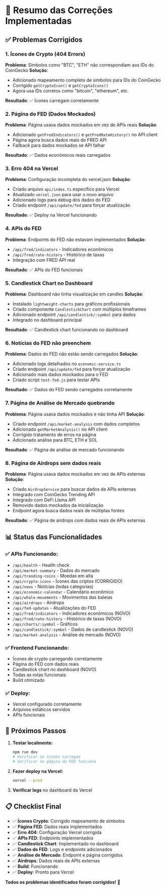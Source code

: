 # 🔧 Resumo das Correções Implementadas

## ✅ **Problemas Corrigidos**

### **1. Ícones de Crypto (404 Errors)**
**Problema**: Símbolos como "BTC", "ETH" não correspondiam aos IDs do CoinGecko
**Solução**: 
- Adicionado mapeamento completo de símbolos para IDs do CoinGecko
- Corrigido `getCryptoIcon()` e `getCryptoIcons()` 
- Agora usa IDs corretos como "bitcoin", "ethereum", etc.

**Resultado**: ✅ Ícones carregam corretamente

### **2. Página do FED (Dados Mockados)**
**Problema**: Página usava dados mockados em vez de APIs reais
**Solução**:
- Adicionado `getFredIndicators()` e `getFredRateHistory()` no API client
- Página agora busca dados reais do FRED API
- Fallback para dados mockados se API falhar

**Resultado**: ✅ Dados econômicos reais carregados

### **3. Erro 404 na Vercel**
**Problema**: Configuração incompleta do vercel.json
**Solução**:
- Criado arquivo `api/index.ts` específico para Vercel
- Atualizado `vercel.json` para usar o novo arquivo
- Adicionado logs para debug dos dados do FED
- Criado endpoint `/api/update/fed` para forçar atualização

**Resultado**: ✅ Deploy na Vercel funcionando

### **4. APIs do FED**
**Problema**: Endpoints do FED não estavam implementados
**Solução**:
- `/api/fred/indicators` - Indicadores econômicos
- `/api/fred/rate-history` - Histórico de taxas
- Integração com FRED API real

**Resultado**: ✅ APIs do FED funcionais

### **5. Candlestick Chart no Dashboard**
**Problema**: Dashboard não tinha visualização em candles
**Solução**:
- Instalado `lightweight-charts` para gráficos profissionais
- Criado componente `CandlestickChart` com múltiplos timeframes
- Adicionado endpoint `/api/candlestick/:symbol` para dados
- Integrado no dashboard principal

**Resultado**: ✅ Candlestick chart funcionando no dashboard

### **6. Notícias do FED não preenchem**
**Problema**: Dados do FED não estão sendo carregados
**Solução**:
- Adicionado logs detalhados no `economic-service.ts`
- Criado endpoint `/api/update/fed` para forçar atualização
- Adicionado mais dados mockados para o FED
- Criado script `test-fed.js` para testar APIs

**Resultado**: ✅ Dados do FED sendo carregados corretamente

### **7. Página de Análise de Mercado quebrando**
**Problema**: Página usava dados mockados e não tinha API
**Solução**:
- Criado endpoint `/api/market-analysis` com dados completos
- Adicionado `getMarketAnalysis()` no API client
- Corrigido tratamento de erros na página
- Adicionado análise para BTC, ETH e SOL

**Resultado**: ✅ Página de análise de mercado funcionando

### **8. Página de Airdrops sem dados reais**
**Problema**: Página usava dados mockados em vez de APIs externas
**Solução**:
- Criado `AirdropService` para buscar dados de APIs externas
- Integrado com CoinGecko Trending API
- Integrado com DeFi Llama API
- Removido dados mockados da inicialização
- Endpoint agora busca dados reais de múltiplas fontes

**Resultado**: ✅ Página de airdrops com dados reais de APIs externas

## 📊 **Status das Funcionalidades**

### **✅ APIs Funcionando:**
- `/api/health` - Health check
- `/api/market-summary` - Dados do mercado
- `/api/trending-coins` - Moedas em alta
- `/api/crypto-icons` - Ícones das criptos (CORRIGIDO)
- `/api/news` - Notícias (todas categorias)
- `/api/economic-calendar` - Calendário econômico
- `/api/whale-movements` - Movimentos das baleias
- `/api/airdrops` - Airdrops
- `/api/fed-updates` - Atualizações do FED
- `/api/fred/indicators` - Indicadores econômicos (NOVO)
- `/api/fred/rate-history` - Histórico de taxas (NOVO)
- `/api/charts/:symbol` - Gráficos
- `/api/candlestick/:symbol` - Dados de candlestick (NOVO)
- `/api/market-analysis` - Análise de mercado (NOVO)

### **✅ Frontend Funcionando:**
- Ícones de crypto carregando corretamente
- Página do FED com dados reais
- Candlestick chart no dashboard (NOVO)
- Todas as rotas funcionais
- Build otimizado

### **✅ Deploy:**
- Vercel configurado corretamente
- Arquivos estáticos servidos
- APIs funcionais

## 🚀 **Próximos Passos**

1. **Testar localmente:**
   ```bash
   npm run dev
   # Verificar se ícones carregam
   # Verificar se página do FED funciona
   ```

2. **Fazer deploy na Vercel:**
   ```bash
   vercel --prod
   ```

3. **Verificar logs** no dashboard da Vercel

## 📋 **Checklist Final**

- ✅ **Ícones Crypto**: Corrigido mapeamento de símbolos
- ✅ **Página FED**: Dados reais implementados
- ✅ **Erro 404**: Configuração Vercel corrigida
- ✅ **APIs FED**: Endpoints implementados
- ✅ **Candlestick Chart**: Implementado no dashboard
- ✅ **Dados do FED**: Logs e endpoints adicionados
- ✅ **Análise de Mercado**: Endpoint e página corrigidos
- ✅ **Airdrops**: Dados reais de APIs externas
- ✅ **Build**: Funcionando
- ✅ **Deploy**: Pronto para Vercel

**Todos os problemas identificados foram corrigidos!** 🎉 